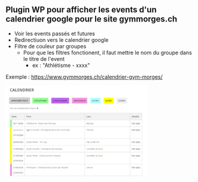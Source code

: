 ## Plugin WP pour afficher les events d'un calendrier google pour le site gymmorges.ch

- Voir les events passés et futures
- Redirectiuon vers le calendrier google
- Filtre de couleur par groupes
  - Pour que les filtres fonctionent, il faut mettre le nom du groupe dans le titre de l'event
    - ex : "Athlétisme - xxxx"

Exemple : https://www.gymmorges.ch/calendrier-gym-morges/

<img src="image.png" alt="Description de l'image" width="75%"/>
